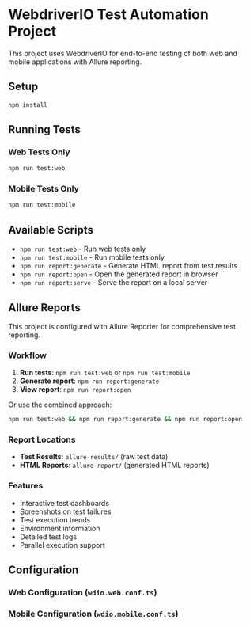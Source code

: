 # WebdriverIO Test Automation Project

This project uses WebdriverIO for end-to-end testing of both web and mobile applications with Allure reporting.

## Setup

```bash
npm install
```

## Running Tests

### Web Tests Only
```bash
npm run test:web
```

### Mobile Tests Only
```bash
npm run test:mobile
```

## Available Scripts

- `npm run test:web` - Run web tests only
- `npm run test:mobile` - Run mobile tests only
- `npm run report:generate` - Generate HTML report from test results
- `npm run report:open` - Open the generated report in browser
- `npm run report:serve` - Serve the report on a local server

## Allure Reports

This project is configured with Allure Reporter for comprehensive test reporting.

### Workflow

1. **Run tests**: `npm run test:web` or `npm run test:mobile`
2. **Generate report**: `npm run report:generate`
3. **View report**: `npm run report:open`

Or use the combined approach:
```bash
npm run test:web && npm run report:generate && npm run report:open
```

### Report Locations

- **Test Results**: `allure-results/` (raw test data)
- **HTML Reports**: `allure-report/` (generated HTML reports)

### Features

- Interactive test dashboards
- Screenshots on test failures
- Test execution trends
- Environment information
- Detailed test logs
- Parallel execution support

## Configuration

### Web Configuration (`wdio.web.conf.ts`)

### Mobile Configuration (`wdio.mobile.conf.ts`)